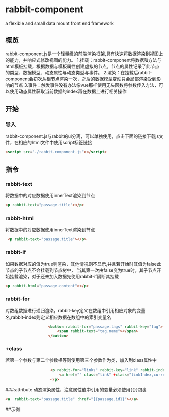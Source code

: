 # rabbit-component
a flexible and small data mount front end framework

## 概览
rabbit-component.js是一个轻量级的前端渲染框架,具有快速将数据渲染到视图上的能力，并响应式修改视图的能力。
1.挂载：rabbit-component将数据和方法与html模板挂载，根据数据与模板属性创建虚拟的节点，节点的属性记录了此节点的类型、数据模型、动态属性与动态类型与事件。
2.渲染：在挂载后rabbit-component会初次从根节点渲染一次，之后的数据模型变动只会局部渲染受到影响的节点
3.事件：触发事件没有办法像vue那样使用无头函数将参数传入方法，可以使用动态属性获取当前数据的index再在数据上进行相关操作

## 开始
### 导入
rabbit-component.js与rabbit的ui分离，可以单独使用，点击下面的链接下载js文件，在相应的html文件中使用script标签链接
``` html
<script src="./rabbit-component.js"></script>
```

## 指令
### rabbit-text
将数据中的对应数据使用innerText渲染到节点 
``` html
<p rabbit-text="passage.title"></p>
```
### rabbit-html
将数据中的对应数据使用innerText渲染到节点 
``` html
 <p rabbit-text="passage.title"></p>
```
### rabbit-if
如果数据对应的值为true则渲染，其他情况则不显示,并且若开始时其值为false此节点的子节点不会挂载到节点树中， 当其第一次由false变为true时，其子节点开始挂载渲染，对于还未加入数据先使用rabbit-if隔断其挂载 
``` html
<p rabbit-html="passage.content"></p>
```
### rabbit-for
对数组数据进行递归渲染，rabbit-key定义在数组中引用相应对象的变量名,rabbit-index则定义相应数据在数组中的索引变量名 
``` html
                   <button rabbit-for="passage.tags" rabbit-key="tag">
                       <span rabbit-text="tag.name"></span>
                   </button>
```
### +class
若第一个参数与第二个参数相等则使用第三个参数作为类，加入到class属性中 
``` html
                    <p rabbit-for="links" rabbit-key="link" rabbit-index="linkIndex">
                        <a href="" class="link" +class="linkIndex,currentIndex,'current',''">content</a>
                    </p>
```
###:attribute
动态渲染属性，注意属性值中引用的变量必须使用{{}}包裹 
``` html
<a  rabbit-text="passage.title" :href="{{passage.id}}"></a>
```

##示例

